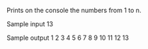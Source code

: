Prints on the console the numbers from 1 to n.

Sample input
13

Sample output
1
2
3
4
5
6
7
8
9
10
11
12
13
